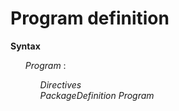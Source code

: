 # Program definition

**Syntax**

<ul>
    <i>Program</i> :
    <ul>
        <i>Directives</i><br>
        <i>PackageDefinition</i> <i>Program</i>
    </ul>
</ul>